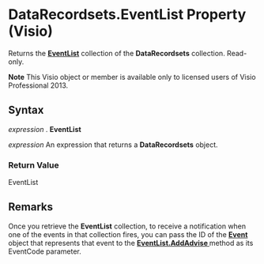 
# DataRecordsets.EventList Property (Visio)

Returns the  **[EventList](08b70863-ce73-2cd2-ccc0-a993bd261ea2.md)** collection of the **DataRecordsets** collection. Read-only.


 **Note**  This Visio object or member is available only to licensed users of Visio Professional 2013.


## Syntax

 _expression_ . **EventList**

 _expression_ An expression that returns a **DataRecordsets** object.


### Return Value

EventList


## Remarks

Once you retrieve the  **EventList** collection, to receive a notification when one of the events in that collection fires, you can pass the ID of the **[Event](f11fffff-2218-8cc4-f223-31d956d1252d.md)** object that represents that event to the **[EventList.AddAdvise ](b58e086f-59d2-9e63-5df3-3001b58bb2c1.md)** method as its EventCode parameter.

